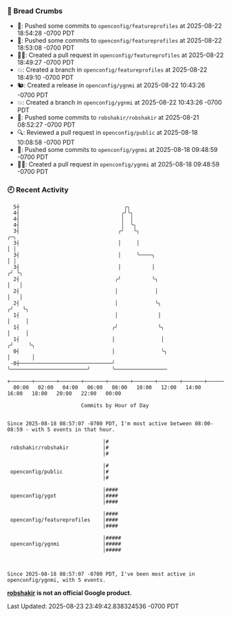 ### 🍞 Bread Crumbs

 * 🚢: Pushed some commits to `openconfig/featureprofiles` at 2025-08-22 18:54:28 -0700 PDT
 * 🚢: Pushed some commits to `openconfig/featureprofiles` at 2025-08-22 18:53:08 -0700 PDT
 * ✍🏼: Created a pull request in `openconfig/featureprofiles` at 2025-08-22 18:49:27 -0700 PDT
 * 💥: Created a branch in `openconfig/featureprofiles` at 2025-08-22 18:49:10 -0700 PDT
 * 🐿: Created a release in `openconfig/ygnmi` at 2025-08-22 10:43:26 -0700 PDT
 * 💥: Created a branch in `openconfig/ygnmi` at 2025-08-22 10:43:26 -0700 PDT
 * 🚢: Pushed some commits to `robshakir/robshakir` at 2025-08-21 08:52:27 -0700 PDT
 * 🔍: Reviewed a pull request in  `openconfig/public` at 2025-08-18 10:08:58 -0700 PDT
 * 🚢: Pushed some commits to `openconfig/ygnmi` at 2025-08-18 09:48:59 -0700 PDT
 * ✍🏼: Created a pull request in `openconfig/ygnmi` at 2025-08-18 09:48:59 -0700 PDT

### 🕘 Recent Activity
```
  5┼                                  ╭╮
  4┤                                 ╭╯╰╮
  4┤                                 │  │
  4┤                                 │  ╰╮
  3┤                                ╭╯   ╰╮                                     ╭─╮
  3┤                                │     │                                     │ │
  3┤                                │     ╰────╮                                │ │
  3┤                                │          │                               ╭╯ ╰╮
  2┤                               ╭╯          ╰╮                              │   │
  2┤                               │            │                              │   │
  2┤                               │            ╰╮                            ╭╯   ╰╮
  1┤                               │             │                            │     │
  1┤                              ╭╯             ╰╮                           │     │
  1┤                              │               │                          ╭╯     ╰╮
  0┤                              │               ╰╮                         │       │
 -0┼──────────────────────────────╯                ╰─────────────────────────╯       ╰─────────────────
    +───────+───────+───────+───────+───────+───────+───────+───────+───────+───────+───────+───────+────
  00:00   02:00   04:00   06:00   08:00   10:00   12:00   14:00   16:00   18:00   20:00   22:00   00:00   

						Commits by Hour of Day


Since 2025-08-18 08:57:07 -0700 PDT, I'm most active between 08:00-08:59 - with 5 events in that hour.

```



```
                               |#
 robshakir/robshakir           |#
                               |#

                               |#
 openconfig/public             |#
                               |#

                               |####
 openconfig/ygot               |####
                               |####

                               |####
 openconfig/featureprofiles    |####
                               |####

                               |#####
 openconfig/ygnmi              |#####
                               |#####



Since 2025-08-18 08:57:07 -0700 PDT, I've been most active in openconfig/ygnmi, with 5 events.

```
**[robshakir](mailto:robjs@google.com) is not an official Google product.**  


Last Updated: 2025-08-23 23:49:42.838324536 -0700 PDT
